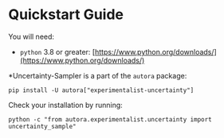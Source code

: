 # Quickstart Guide

You will need:

- `python` 3.8 or greater: [https://www.python.org/downloads/](https://www.python.org/downloads/)

*Uncertainty-Sampler is a part of the `autora` package:

```shell
pip install -U autora["experimentalist-uncertainty"]
```


Check your installation by running:
```shell
python -c "from autora.experimentalist.uncertainty import uncertainty_sample"
```
